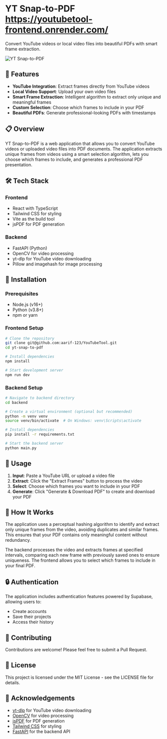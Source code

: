 # YT Snap-to-PDF https://youtubetool-frontend.onrender.com/

Convert YouTube videos or local video files into beautiful PDFs with smart frame extraction.

![YT Snap-to-PDF](https://img.shields.io/badge/YT%20Snap--to--PDF-v0.0.0-blue)

## 🚀 Features

- **YouTube Integration**: Extract frames directly from YouTube videos
- **Local Video Support**: Upload your own video files
- **Smart Frame Extraction**: Intelligent algorithm to extract only unique and meaningful frames
- **Custom Selection**: Choose which frames to include in your PDF
- **Beautiful PDFs**: Generate professional-looking PDFs with timestamps

## 📋 Overview

YT Snap-to-PDF is a web application that allows you to convert YouTube videos or uploaded video files into PDF documents. The application extracts unique frames from videos using a smart selection algorithm, lets you choose which frames to include, and generates a professional PDF presentation.

## 🛠️ Tech Stack

### Frontend
- React with TypeScript
- Tailwind CSS for styling
- Vite as the build tool
- jsPDF for PDF generation

### Backend
- FastAPI (Python)
- OpenCV for video processing
- yt-dlp for YouTube video downloading
- Pillow and imagehash for image processing

## 🔧 Installation

### Prerequisites
- Node.js (v16+)
- Python (v3.8+)
- npm or yarn

### Frontend Setup

```bash
# Clone the repository
git clone git@github.com:aarif-123/YouTubeTool.git
cd yt-snap-to-pdf

# Install dependencies
npm install

# Start development server
npm run dev
```

### Backend Setup

```bash
# Navigate to backend directory
cd backend

# Create a virtual environment (optional but recommended)
python -m venv venv
source venv/bin/activate  # On Windows: venv\Scripts\activate

# Install dependencies
pip install -r requirements.txt

# Start the backend server
python main.py
```

## 🚀 Usage

1. **Input**: Paste a YouTube URL or upload a video file
2. **Extract**: Click the "Extract Frames" button to process the video
3. **Select**: Choose which frames you want to include in your PDF
4. **Generate**: Click "Generate & Download PDF" to create and download your PDF

## 🧠 How It Works

The application uses a perceptual hashing algorithm to identify and extract only unique frames from the video, avoiding duplicates and similar frames. This ensures that your PDF contains only meaningful content without redundancy.

The backend processes the video and extracts frames at specified intervals, comparing each new frame with previously saved ones to ensure uniqueness. The frontend allows you to select which frames to include in your final PDF.

## 🔒 Authentication

The application includes authentication features powered by Supabase, allowing users to:
- Create accounts
- Save their projects
- Access their history

## 🤝 Contributing

Contributions are welcome! Please feel free to submit a Pull Request.

## 📄 License

This project is licensed under the MIT License - see the LICENSE file for details.

## 🙏 Acknowledgements

- [yt-dlp](https://github.com/yt-dlp/yt-dlp) for YouTube video downloading
- [OpenCV](https://opencv.org/) for video processing
- [jsPDF](https://github.com/parallax/jsPDF) for PDF generation
- [Tailwind CSS](https://tailwindcss.com/) for styling
- [FastAPI](https://fastapi.tiangolo.com/) for the backend API
